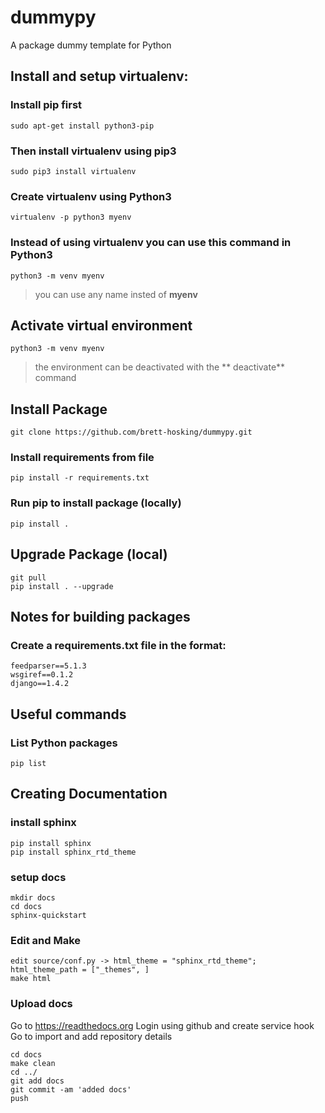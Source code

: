 # dummypy
A package dummy template for Python 


## Install and setup virtualenv:

### Install **pip** first

    sudo apt-get install python3-pip

### Then install **virtualenv** using pip3

    sudo pip3 install virtualenv 

### Create virtualenv using Python3
    virtualenv -p python3 myenv

### Instead of using virtualenv you can use this command in Python3
    python3 -m venv myenv

>you can use any name insted of **myenv**

## Activate virtual environment

    python3 -m venv myenv

>the environment can be deactivated with the ** deactivate** command

## Install Package

    git clone https://github.com/brett-hosking/dummypy.git

### Install requirements from file 
    pip install -r requirements.txt

### Run pip to install package (locally)
    pip install .

## Upgrade Package (local)
    git pull
    pip install . --upgrade

## Notes for building packages

### Create a requirements.txt file in the format:
    feedparser==5.1.3
    wsgiref==0.1.2
    django==1.4.2


## Useful commands 

### List Python packages
    pip list


## Creating Documentation 

### install sphinx 
    pip install sphinx 
    pip install sphinx_rtd_theme

### setup docs 
    mkdir docs 
    cd docs
    sphinx-quickstart

### Edit and Make
    edit source/conf.py -> html_theme = "sphinx_rtd_theme"; html_theme_path = ["_themes", ]
    make html

### Upload docs 
Go to https://readthedocs.org
Login using github and create service hook
Go to import and add repository details 

    cd docs 
    make clean 
    cd ../
    git add docs 
    git commit -am 'added docs'
    push
